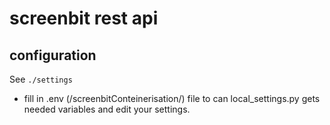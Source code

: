 
# screenbit rest api


## configuration
See `./settings`

- fill in .env (/screenbitConteinerisation/) file to can local_settings.py gets needed variables and edit your settings.
